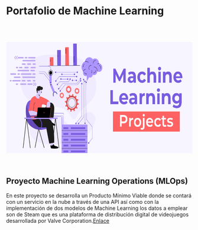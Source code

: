 # Portafolio de Machine Learning

<br><br>

<p align=center>
<img src="src\banner.png" height="300" weight="450">
<p>


<br>

## Proyecto Machine Learning Operations (MLOps)

En este proyecto se desarrolla un Producto Mínimo Viable donde se contará con un servicio en la nube a través de una API así como con la implementación de dos modelos de Machine Learning los datos a emplear son de Steam que es una plataforma de distribución digital de videojuegos desarrollada por Valve Corporation.[Enlace](https://github.com/carbajaljerson/PortafolioMachineLearning/tree/main/MlOperationsSteam\ ) 

